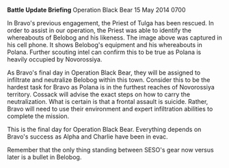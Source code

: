 __Battle Update Briefing__ Operation Black Bear
15 May 2014
0700

In Bravo's previous engagement, the Priest of Tulga has been rescued. In order to assist in our operation, the Priest was able to identify the whereabouts of Belobog and his likeness. The image above was captured in his cell phone. It shows Belobog's equipment and his whereabouts in Polana. Further scouting intel can confirm this to be true as Polana is heavily occupied by Novorossiya.

As Bravo's final day in Operation Black Bear, they will be assigned to infiltrate and neutralize Belobog within this town. Consider this to be the hardest task for Bravo as Polana is in the furthest reaches of Novorossiya territory. Cossack will advise the exact steps on how to carry the neutralization. What is certain is that a frontal assault is suicide. Rather, Bravo will need to use their environment and expert infiltration abilities to complete the mission.

This is the final day for Operation Black Bear. Everything depends on Bravo's success as Alpha and Charlie have been in evac.

Remember that the only thing standing between SESO's gear now versus later is a bullet in Belobog.